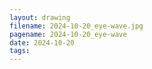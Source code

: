 ```yaml
---
layout: drawing
filename: 2024-10-20_eye-wave.jpg
pagename: 2024-10-20_eye-wave
date: 2024-10-20
tags:
---
```

